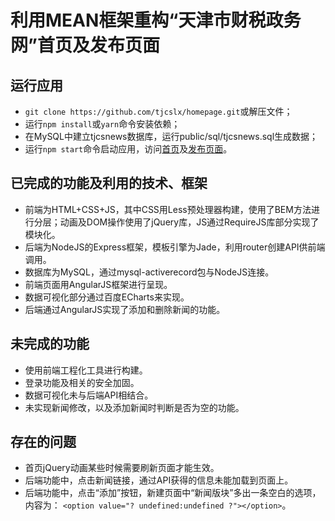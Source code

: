# 利用MEAN框架重构“天津市财税政务网”首页及发布页面

## 运行应用
* `git clone https://github.com/tjcslx/homepage.git`或解压文件；
* 运行`npm install`或`yarn`命令安装依赖；
* 在MySQL中建立tjcsnews数据库，运行public/sql/tjcsnews.sql生成数据；
* 运行`npm start`命令启动应用，访问[首页](http://localhost:3000)及[发布页面](http://localhost:3000/backend)。
## 已完成的功能及利用的技术、框架
* 前端为HTML+CSS+JS，其中CSS用Less预处理器构建，使用了BEM方法进行分层；动画及DOM操作使用了jQuery库，JS通过RequireJS库部分实现了模块化。
* 后端为NodeJS的Express框架，模板引擎为Jade，利用router创建API供前端调用。
* 数据库为MySQL，通过mysql-activerecord包与NodeJS连接。
* 前端页面用AngularJS框架进行呈现。
* 数据可视化部分通过百度ECharts来实现。
* 后端通过AngularJS实现了添加和删除新闻的功能。
## 未完成的功能
* 使用前端工程化工具进行构建。
* 登录功能及相关的安全加固。
* 数据可视化未与后端API相结合。
* 未实现新闻修改，以及添加新闻时判断是否为空的功能。
## 存在的问题
* 首页jQuery动画某些时候需要刷新页面才能生效。
* 后端功能中，点击新闻链接，通过API获得的信息未能加载到页面上。
* 后端功能中，点击“添加”按钮，新建页面中“新闻版块”多出一条空白的选项，内容为：
`<option value="? undefined:undefined ?"></option>`。